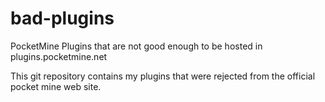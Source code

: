 # bad-plugins
PocketMine Plugins that are not good enough to be hosted in plugins.pocketmine.net

This git repository contains my plugins that were rejected from the official pocket mine web site.
